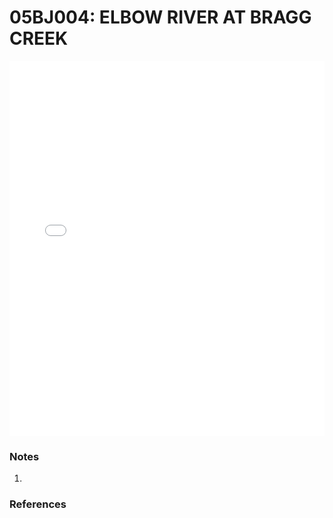 # 05BJ004: ELBOW RIVER AT BRAGG CREEK

<iframe src="/distribution_estimation/_static/stations/05BJ004_fdc.html" width="100%" height="600" frameborder="0"></iframe>

### Notes
1. 

### References

